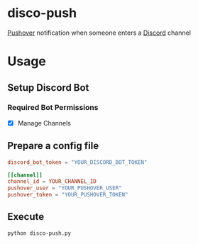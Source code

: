 # disco-push

[Pushover][pushover] notification when someone enters a [Discord][discord] channel

# Usage

## Setup Discord Bot

### Required Bot Permissions

- [x] Manage Channels

## Prepare a config file

```toml
discord_bot_token = "YOUR_DISCORD_BOT_TOKEN"

[[channel]]
channel_id = YOUR_CHANNEL_ID
pushover_user = "YOUR_PUSHOVER_USER"
pushover_token = "YOUR_PUSHOVER_TOKEN"
```

## Execute

```console
python disco-push.py
```

[pushover]: https://pushover.net
[discord]: https://discord.gg
